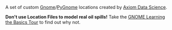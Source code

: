 A set of custom [Gnome](http://response.restoration.noaa.gov/oil-and-chemical-spills/oil-spills/response-tools/gnome.html)/[PyGnome](https://github.com/NOAA-ORR-ERD/PyGnome) locations created by [Axiom Data Science](http://axiomdatascience.com).


**Don't use Location Files to model real oil spills!** Take the [GNOME Learning the Basics Tour](http://response.restoration.noaa.gov/oil-and-chemical-spills/oil-spills/resources/gnome-users-manual-and-tour.html) to find out why not.
